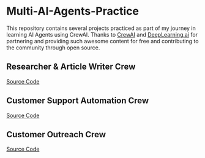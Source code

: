 # Multi-AI-Agents-Practice

This repository contains several projects practiced as part of my journey in learning AI Agents using CrewAI. Thanks to [CrewAI](https://www.crewai.com/) and [DeepLearning.ai](https://www.deeplearning.ai/) for partnering and providing such awesome content for free and contributing to the community through open source.

## Researcher & Article Writer Crew
[Source Code](https://github.com/gdevakumar/Multi-AI-Agents-Practice/tree/main/ArticleWriter)

## Customer Support Automation Crew
[Source Code](https://github.com/gdevakumar/Multi-AI-Agents-Practice/tree/main/CustomerSupportCrew)

## Customer Outreach Crew
[Source Code](https://github.com/gdevakumar/Multi-AI-Agents-Practice/tree/main/CustomerOutreachProgram)

